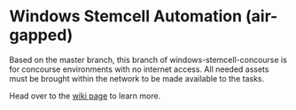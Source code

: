 # Windows Stemcell Automation (air-gapped)

Based on the master branch, this branch of windows-stemcell-concourse is for concourse environments with no internet access. All needed assets must be brought within the network to be made available to the tasks.

Head over to the [wiki page](https://github.com/cloudfoundry-community/windows-stemcell-concourse/wiki/Running-Offline) to learn more.
